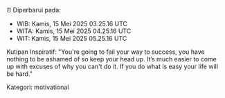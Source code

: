⏰ Diperbarui pada:
- WIB: Kamis, 15 Mei 2025 03.25.16 UTC
- WITA: Kamis, 15 Mei 2025 04.25.16 UTC
- WIT: Kamis, 15 Mei 2025 05.25.16 UTC

Kutipan Inspiratif:
"You're going to fail your way to success, you have nothing to be ashamed of so keep your head up. It’s much easier to come up with excuses of why you can't do it. If you do what is easy your life will be hard."


Kategori: motivational

